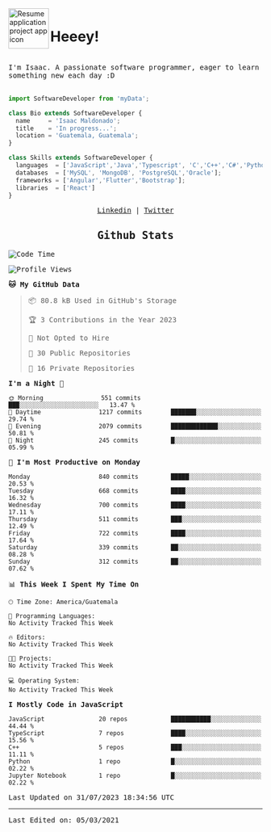 <img align="left" width="80" height="80" src="https://raw.githubusercontent.com/sidbelbase/sidbelbase/master/wave.gif" alt="Resume application project app icon">

# Heeey!
 
</br>
 
<samp>
I'm Isaac. A passionate software programmer, eager to learn something new each day :D
</samp>
</br></br>



```js
import SoftwareDeveloper from 'myData';

class Bio extends SoftwareDeveloper {
  name     = 'Isaac Maldonado';
  title    = 'In progress...';
  location = 'Guatemala, Guatemala';
}

class Skills extends SoftwareDeveloper {
  languages  = ['JavaScript','Java','Typescript', 'C','C++','C#','Python','Assembly','Dart','Go'];
  databases  = ['MySQL', 'MongoDB', 'PostgreSQL','Oracle'];
  frameworks = ['Angular','Flutter','Bootstrap'];
  libraries  = ['React']
}
```

</p>
<samp>
<p align="center">
<a href="www.linkedin.com/in/isaac-maldonado-4745b2194">Linkedin</a> | <a href="https://twitter.com/Anaklusmos99">Twitter</a>
</p>

<h2 align="center"><samp>Github Stats</samp></h2>

<!--START_SECTION:waka-->
![Code Time](http://img.shields.io/badge/Code%20Time-440%20hrs%2053%20mins-blue)

![Profile Views](http://img.shields.io/badge/Profile%20Views-0-blue)

**🐱 My GitHub Data** 

> 📦 80.8 kB Used in GitHub's Storage 
 > 
> 🏆 3 Contributions in the Year 2023
 > 
> 🚫 Not Opted to Hire
 > 
> 📜 30 Public Repositories 
 > 
> 🔑 16 Private Repositories 
 > 
**I'm a Night 🦉** 

```text
🌞 Morning                551 commits         ███░░░░░░░░░░░░░░░░░░░░░░   13.47 % 
🌆 Daytime                1217 commits        ███████░░░░░░░░░░░░░░░░░░   29.74 % 
🌃 Evening                2079 commits        █████████████░░░░░░░░░░░░   50.81 % 
🌙 Night                  245 commits         █░░░░░░░░░░░░░░░░░░░░░░░░   05.99 % 
```
📅 **I'm Most Productive on Monday** 

```text
Monday                   840 commits         █████░░░░░░░░░░░░░░░░░░░░   20.53 % 
Tuesday                  668 commits         ████░░░░░░░░░░░░░░░░░░░░░   16.32 % 
Wednesday                700 commits         ████░░░░░░░░░░░░░░░░░░░░░   17.11 % 
Thursday                 511 commits         ███░░░░░░░░░░░░░░░░░░░░░░   12.49 % 
Friday                   722 commits         ████░░░░░░░░░░░░░░░░░░░░░   17.64 % 
Saturday                 339 commits         ██░░░░░░░░░░░░░░░░░░░░░░░   08.28 % 
Sunday                   312 commits         ██░░░░░░░░░░░░░░░░░░░░░░░   07.62 % 
```


📊 **This Week I Spent My Time On** 

```text
🕑︎ Time Zone: America/Guatemala

💬 Programming Languages: 
No Activity Tracked This Week

🔥 Editors: 
No Activity Tracked This Week

🐱‍💻 Projects: 
No Activity Tracked This Week

💻 Operating System: 
No Activity Tracked This Week
```

**I Mostly Code in JavaScript** 

```text
JavaScript               20 repos            ███████████░░░░░░░░░░░░░░   44.44 % 
TypeScript               7 repos             ████░░░░░░░░░░░░░░░░░░░░░   15.56 % 
C++                      5 repos             ███░░░░░░░░░░░░░░░░░░░░░░   11.11 % 
Python                   1 repo              █░░░░░░░░░░░░░░░░░░░░░░░░   02.22 % 
Jupyter Notebook         1 repo              █░░░░░░░░░░░░░░░░░░░░░░░░   02.22 % 
```




 Last Updated on 31/07/2023 18:34:56 UTC
<!--END_SECTION:waka-->

------

Last Edited on: 05/03/2021

